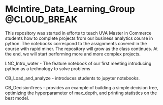 # McIntire_Data_Learning_Group @CLOUD_BREAK
This repository was started in efforts to teach UVA Master in Commerce students how to complete projects from our business analytics course in python. The notebooks correspond to the assignments covered in the course with rapid miner. The repository will grow as the class continues. At the end, we will start performing more and more complex projects. 

LNC_Intro_water - The feature notebook of our first meeting introducing python as a technology to solve problems

CB_Load_and_analyze - introduces students to jupyter notebooks. 

CB_DecisionTrees - provides an example of building a simple decision tree, optimizing the hyperparameter of max_depth, and printing statistics on the best model. 



